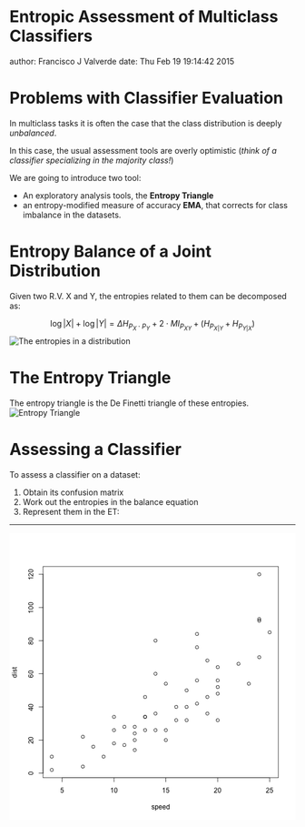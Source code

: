 Entropic Assessment of Multiclass Classifiers
========================================================
author: Francisco J Valverde
date: Thu Feb 19 19:14:42 2015

Problems with Classifier Evaluation
========================================================

In multiclass tasks it is often the case that the class distribution is deeply
*unbalanced*.

In this case, the usual assessment tools are overly optimistic (*think of a classifier specializing in the majority class!*)
<!-- - The accuracy
- The ROC
- The confusion matrices (and heatmaps)
-->

We are going to introduce two tool:
- An exploratory analysis tools, the **Entropy Triangle**
- an entropy-modified measure of accuracy **EMA**, that corrects for class imbalance in the datasets.

Entropy Balance of a Joint Distribution
========================================================

Given two R.V. X and Y, the entropies related to them can be decomposed as:
<!-- We can write the following *balance equation*: -->
$$
\log |X| + \log |Y| = \Delta{H_{P_X \cdot P_Y}} + 2\cdot MI_{P_{XY}} + (H_{P_{X|Y}} + H_{P_{Y|X}})
$$
![The entropies in a distribution](figures/figure5a.png) 
<!-- where $MI_{P_{XY}}$ is the mutual information-->

The Entropy Triangle
========================================================

The entropy triangle is the De Finetti triangle of these entropies.
![Entropy Triangle](figures/figure6.png)

Assessing a Classifier
========================================================

To assess a classifier on a dataset:

1. Obtain its confusion matrix
2. Work out the entropies 
in the balance equation
3. Represent them in the ET:
***
![plot of chunk unnamed-chunk-1](BDPProjectPitch-figure/unnamed-chunk-1-1.png) 
